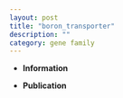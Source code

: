 ```yaml
---
layout: post
title: "boron_transporter"
description: ""
category: gene family
---
```


* **Information**  

* **Publication**  


